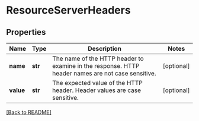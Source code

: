 # ResourceServerHeaders


## Properties

Name | Type | Description | Notes
------------ | ------------- | ------------- | -------------
**name** | **str** | The name of the HTTP header to examine in the  response.  HTTP header names are not case sensitive.  | [optional] 
**value** | **str** | The expected value of the HTTP header.  Header values are case sensitive.  | [optional] 

[[Back to README]](../README.md)



